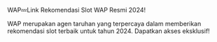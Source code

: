 WAP💤Link Rekomendasi Slot WAP Resmi 2024!

WAP merupakan agen taruhan yang terpercaya dalam memberikan rekomendasi slot terbaik untuk tahun 2024. Dapatkan akses eksklusif!
